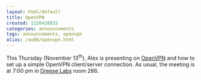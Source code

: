 ```yaml
---
layout: html/default
title: OpenVPN
created: 1226428832
categories: announcements
tags: announcements, openvpn
alias: /au08/openvpn.html
---
```

This Thursday (November 13<sup>th</sup>), Alex is presenting on [OpenVPN](http://openvpn.org/ "http://openvpn.org/") and how to set up a simple OpenVPN client/server connection. As usual, the meeting is at 7:00 pm in [Dreese Labs](http://www.osu.edu/map/building.php?building=279) room 266.
